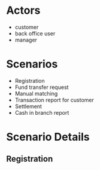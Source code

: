 
# Actors
- customer
- back office user
- manager 

# Scenarios 
- Registration
- Fund transfer request
- Manual matching
- Transaction report for customer
- Settlement
- Cash in branch report

# Scenario Details 
## Registration 


